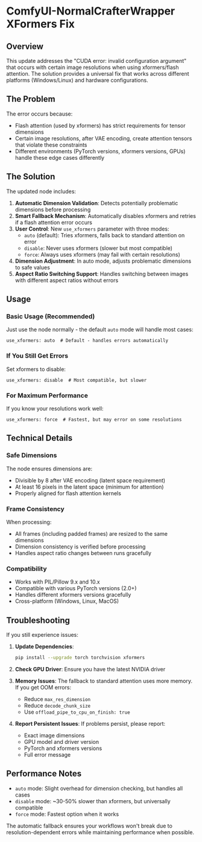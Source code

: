 # ComfyUI-NormalCrafterWrapper XFormers Fix

## Overview

This update addresses the "CUDA error: invalid configuration argument" that occurs with certain image resolutions when using xformers/flash attention. The solution provides a universal fix that works across different platforms (Windows/Linux) and hardware configurations.

## The Problem

The error occurs because:
- Flash attention (used by xformers) has strict requirements for tensor dimensions
- Certain image resolutions, after VAE encoding, create attention tensors that violate these constraints
- Different environments (PyTorch versions, xformers versions, GPUs) handle these edge cases differently

## The Solution

The updated node includes:

1. **Automatic Dimension Validation**: Detects potentially problematic dimensions before processing
2. **Smart Fallback Mechanism**: Automatically disables xformers and retries if a flash attention error occurs
3. **User Control**: New `use_xformers` parameter with three modes:
   - `auto` (default): Tries xformers, falls back to standard attention on error
   - `disable`: Never uses xformers (slower but most compatible)
   - `force`: Always uses xformers (may fail with certain resolutions)
4. **Dimension Adjustment**: In auto mode, adjusts problematic dimensions to safe values
5. **Aspect Ratio Switching Support**: Handles switching between images with different aspect ratios without errors

## Usage

### Basic Usage (Recommended)
Just use the node normally - the default `auto` mode will handle most cases:
```
use_xformers: auto  # Default - handles errors automatically
```

### If You Still Get Errors
Set xformers to disable:
```
use_xformers: disable  # Most compatible, but slower
```

### For Maximum Performance
If you know your resolutions work well:
```
use_xformers: force  # Fastest, but may error on some resolutions
```

## Technical Details

### Safe Dimensions
The node ensures dimensions are:
- Divisible by 8 after VAE encoding (latent space requirement)
- At least 16 pixels in the latent space (minimum for attention)
- Properly aligned for flash attention kernels

### Frame Consistency
When processing:
- All frames (including padded frames) are resized to the same dimensions
- Dimension consistency is verified before processing
- Handles aspect ratio changes between runs gracefully

### Compatibility
- Works with PIL/Pillow 9.x and 10.x
- Compatible with various PyTorch versions (2.0+)
- Handles different xformers versions gracefully
- Cross-platform (Windows, Linux, MacOS)

## Troubleshooting

If you still experience issues:

1. **Update Dependencies**:
   ```bash
   pip install --upgrade torch torchvision xformers
   ```

2. **Check GPU Driver**: Ensure you have the latest NVIDIA driver

3. **Memory Issues**: The fallback to standard attention uses more memory. If you get OOM errors:
   - Reduce `max_res_dimension`
   - Reduce `decode_chunk_size`
   - Use `offload_pipe_to_cpu_on_finish: true`

4. **Report Persistent Issues**: If problems persist, please report:
   - Exact image dimensions
   - GPU model and driver version
   - PyTorch and xformers versions
   - Full error message

## Performance Notes

- `auto` mode: Slight overhead for dimension checking, but handles all cases
- `disable` mode: ~30-50% slower than xformers, but universally compatible
- `force` mode: Fastest option when it works

The automatic fallback ensures your workflows won't break due to resolution-dependent errors while maintaining performance when possible. 
